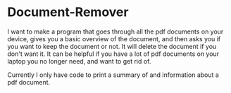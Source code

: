 # Document-Remover

I want to make a program that goes through all the pdf documents on your device, gives you a basic overview of the document, 
and then asks you if you want to keep the document or not. It will delete the document if you don't want it. It can be helpful if you
have a lot of pdf documents on your laptop you no longer need, and want to get rid of. 

Currently I only have code to print a summary of and information about a pdf document.

